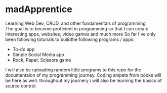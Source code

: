 # madApprentice
Learning Web Dev, CRUD, and other fundamentals of programming  
The goal is to become proficient in programming so that I can create interesting apps, websites, video games and much more
So far I've only been following toturials to buildthe following programs / apps:
- To-do app
- Simple Social Media app 
- Rock, Paper, Scissors game

I will also be uploading random little programs to this repo for the documentaion of my programming journey.
Coding snipets from books will be here as well. 
throughout my journery i will also be learning the basics of source control. 